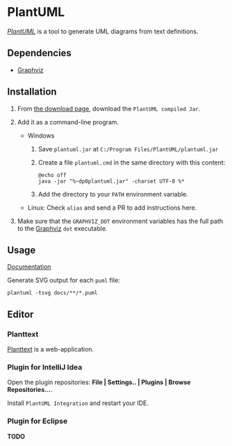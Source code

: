 # PlantUML

[_PlantUML_][plantuml] is a tool to generate UML diagrams from text definitions.

## Dependencies

- [Graphviz](../graphviz/index.md)

## Installation

1. From [the download page][plantuml-download], download the
   `PlantUML compiled Jar`.

2. Add it as a command-line program.

   - Windows
     
     1. Save `plantuml.jar` at `C:/Program Files/PlantUML/plantuml.jar`
     
     2. Create a file `plantuml.cmd` in the same directory with this content:
     
        ```batch
        @echo off
        java -jar "%~dp0plantuml.jar" -charset UTF-8 %*
        ```
     
     3. Add the directory to your `PATH` environment variable.

   - Linux: Check `alias` and send a PR to add instructions here.

3. Make sure that the `GRAPHVIZ_DOT` environment variables has the full path
   to the [Graphviz](./graphviz.md) `dot` executable.

## Usage

[Documentation][plantuml-cli]

Generate SVG output for each `puml` file:

```shell
plantuml -tsvg docs/**/*.puml
```

## Editor

### Planttext

[Planttext][planttext] is a web-application.

### Plugin for IntelliJ Idea

Open the plugin repositories: **File | Settings.. | Plugins | Browse
Repositories...**.
 
Install `PlantUML Integration` and restart your IDE.

### Plugin for Eclipse

**TODO**

[plantuml]: http://plantuml.com/
[plantuml-download]: http://plantuml.com/download
[plantuml-eclipse]: http://plantuml.com/eclipse
[plantuml-cli]: http://plantuml.com/command-line
[plantuml-running]: http://plantuml.com/running
[planttext]: http://www.planttext.com/planttext

